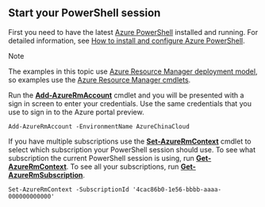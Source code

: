 ## Start your PowerShell session
First you need to have the latest [Azure PowerShell](http://msdn.microsoft.com/zh-cn/library/mt619274.aspx) installed and running. For detailed information, see [How to install and configure Azure PowerShell](https://docs.microsoft.com/powershell/azureps-cmdlets-docs).

> [!NOTE]
> The examples in this topic use [Azure Resource Manager deployment model](../articles/azure-resource-manager/resource-group-overview.md), so examples use the [Azure Resource Manager cmdlets](http://msdn.microsoft.com/zh-cn/library/azure/mt125356.aspx). 
> 
> 

Run the [**Add-AzureRmAccount**](http://msdn.microsoft.com/zh-cn/library/mt619267.aspx) cmdlet and you will be presented with a sign in screen to enter your credentials. Use the same credentials that you use to sign in to the Azure portal preview.

```
Add-AzureRmAccount -EnvironmentName AzureChinaCloud
```

If you have multiple subscriptions use the [**Set-AzureRmContext**](http://msdn.microsoft.com/zh-cn/library/mt619263.aspx) cmdlet to select which subscription your PowerShell session should use. To see what subscription the current PowerShell session is using, run [**Get-AzureRmContext**](http://msdn.microsoft.com/zh-cn/library/mt619265.aspx). To see all your subscriptions, run [**Get-AzureRmSubscription**](http://msdn.microsoft.com/zh-cn/library/mt619284.aspx).

```
Set-AzureRmContext -SubscriptionId '4cac86b0-1e56-bbbb-aaaa-000000000000'
```